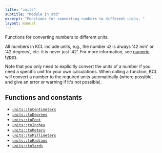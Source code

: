 ```yaml
---
title: "units"
subtitle: "Module in std"
excerpt: "Functions for converting numbers to different units. "
layout: manual
---
```


Functions for converting numbers to different units. 

All numbers in KCL include units, e.g., the number `42` is always '42 mm' or '42 degrees', etc. it is never just '42'. For more information, see [numeric types](/docs/kcl-lang/numeric). 

Note that you only need to explicitly convert the units of a number if you need a specific unit for your own calculations. When calling a function, KCL will convert a number to the required units automatically (where possible, and give an error or warning if it's not possible). 


## Functions and constants

* [`units::toCentimeters`](/docs/kcl-std/functions/std-units-toCentimeters)
* [`units::toDegrees`](/docs/kcl-std/functions/std-units-toDegrees)
* [`units::toFeet`](/docs/kcl-std/functions/std-units-toFeet)
* [`units::toInches`](/docs/kcl-std/functions/std-units-toInches)
* [`units::toMeters`](/docs/kcl-std/functions/std-units-toMeters)
* [`units::toMillimeters`](/docs/kcl-std/functions/std-units-toMillimeters)
* [`units::toRadians`](/docs/kcl-std/functions/std-units-toRadians)
* [`units::toYards`](/docs/kcl-std/functions/std-units-toYards)


